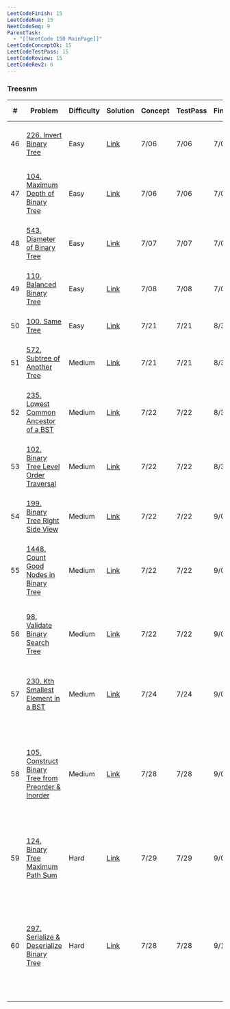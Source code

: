 ```yaml
---
LeetCodeFinish: 15
LeetCodeNum: 15
NeetCodeSeq: 9
ParentTask:
  - "[[NeetCode 150 MainPage]]"
LeetCodeConceptOk: 15
LeetCodeTestPass: 15
LeetCodeReview: 15
LeetCodeRev2: 6
---
```


### Treesnm 

| #   | Problem                                                                                                                                                    | Difficulty | Solution                                                                                        | Concept | TestPass | Finish | Review | Review 2nd | Note                                                                                                     |
| --- | ---------------------------------------------------------------------------------------------------------------------------------------------------------- | ---------- | ----------------------------------------------------------------------------------------------- | ------- | -------- | ------ | ------ | ---------- | -------------------------------------------------------------------------------------------------------- |
| 46  | [226. Invert Binary Tree](https://leetcode.com/problems/invert-binary-tree/)                                                                               | Easy       | [Link](https://neetcode.io/solutions/invert-binary-tree)                                        | 7/06    | 7/06     | 7/06   | 9/01   | 10/23      | [[226. Invert Binary Tree - Main]]                                                                       |
| 47  | [104. Maximum Depth of Binary Tree](https://leetcode.com/problems/maximum-depth-of-binary-tree/)                                                           | Easy       | [Link](https://neetcode.io/solutions/maximum-depth-of-binary-tree)                              | 7/06    | 7/06     | 7/06   | 9/01   | 10/23      | [[104. Maximum Depth of Binary Tree - Main]]                                                             |
| 48  | [543. Diameter of Binary Tree](https://leetcode.com/problems/diameter-of-binary-tree/)                                                                     | Easy       | [Link](https://neetcode.io/solutions/diameter-of-binary-tree)                                   | 7/07    | 7/07     | 7/07   | 9/01   | 10/23      | [[543. Diameter of Binary Tree - Main]]                                                                  |
| 49  | [110. Balanced Binary Tree](https://leetcode.com/problems/balanced-binary-tree/)                                                                           | Easy       | [Link](https://neetcode.io/solutions/balanced-binary-tree)                                      | 7/08    | 7/08     | 7/08   | 8/31   | 10/23      | [[110. Balanced Binary Tree - Main]]                                                                     |
| 50  | [100. Same Tree](https://leetcode.com/problems/same-tree/)                                                                                                 | Easy       | [Link](https://neetcode.io/solutions/same-tree)                                                 | 7/21    | 7/21     | 8/31   | 8/31   |            | [[100. Same Tree - Main]]                                                                                |
| 51  | [572. Subtree of Another Tree](https://leetcode.com/problems/subtree-of-another-tree/)                                                                     | Medium     | [Link](https://neetcode.io/solutions/subtree-of-another-tree)                                   | 7/21    | 7/21     | 8/31   | 8/31   |            | [[572. Subtree of Another Tree - Main]]                                                                  |
| 52  | [235. Lowest Common Ancestor of a BST](https://leetcode.com/problems/lowest-common-ancestor-of-a-binary-search-tree/)                                      | Medium     | [Link](https://neetcode.io/solutions/lowest-common-ancestor-of-a-binary-search-tree)            | 7/22    | 7/22     | 8/31   | 8/31   |            | [[235. Lowest Common Ancestor of a BST - Main]]                                                          |
| 53  | [102. Binary Tree Level Order Traversal](https://leetcode.com/problems/binary-tree-level-order-traversal/)                                                 | Medium     | [Link](https://neetcode.io/solutions/binary-tree-level-order-traversal)                         | 7/22    | 7/22     | 8/31   | 8/31   | 10/23      | [[102. Binary Tree Level Order Traversal - Main]]                                                        |
| 54  | [199. Binary Tree Right Side View](https://leetcode.com/problems/binary-tree-right-side-view/)                                                             | Medium     | [Link](https://neetcode.io/solutions/binary-tree-right-side-view)                               | 7/22    | 7/22     | 9/02   | 9/02   |            | [[199. Binary Tree Right Side View - Main]]                                                              |
| 55  | [1448. Count Good Nodes in Binary Tree](https://leetcode.com/problems/count-good-nodes-in-binary-tree/)                                                    | Medium     | [Link](https://neetcode.io/solutions/count-good-nodes-in-binary-tree)                           | 7/22    | 7/22     | 9/02   | 9/02   |            | [[1448. Count Good Nodes in Binary Tree - Main]]                                                         |
| 56  | [98. Validate Binary Search Tree](https://leetcode.com/problems/validate-binary-search-tree/)                                                              | Medium     | [Link](https://neetcode.io/solutions/validate-binary-search-tree)                               | 7/22    | 7/22     | 9/02   | 9/02   |            | [[98. Validate Binary Search Tree - Main]] - **優先複習**                                                    |
| 57  | [230. Kth Smallest Element in a BST](https://leetcode.com/problems/kth-smallest-element-in-a-bst/)                                                         | Medium     | [Link](https://neetcode.io/solutions/kth-smallest-element-in-a-bst)                             | 7/24    | 7/24     | 9/03   | 9/03   |            | [[230. Kth Smallest Element in a BST - Main]] - **優先複習**                                                 |
| 58  | [105. Construct Binary Tree from Preorder & Inorder](https://leetcode.com/problems/construct-binary-tree-from-preorder-and-inorder-traversal/description/) | Medium     | [Link](https://neetcode.io/solutions/construct-binary-tree-from-preorder-and-inorder-traversal) | 7/28    | 7/28     | 9/04   | 9/12   | 10/23      | [[105. Construct Binary Tree from Preorder & Inorder - Main]] - **很難，必練(1st) / 第二次還是寫很久 (2nd)**          |
| 59  | [124. Binary Tree Maximum Path Sum](https://leetcode.com/problems/binary-tree-maximum-path-sum/)                                                           | Hard       | [Link](https://neetcode.io/solutions/binary-tree-maximum-path-sum)                              | 7/29    | 7/29     | 9/04   | 9/03   |            | [[124. Binary Tree Maximum Path Sum - Main]] - **需要注意**                                                  |
| 60  | [297. Serialize & Deserialize Binary Tree](https://leetcode.com/problems/serialize-and-deserialize-binary-tree/description/)                               | Hard       | [Link](https://neetcode.io/solutions/serialize-and-deserialize-binary-tree)                     | 7/28    | 7/28     | 9/12   | 9/12   | 10/23      | [[297. Serialize & Deserialize Binary Tree - Main]] - **需要注意 (1st) / Serialize 和 de-Serialize 練習 (2nd)** |

